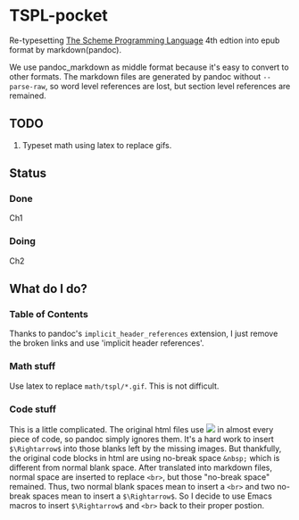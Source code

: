 TSPL-pocket
===========

Re-typesetting [The Scheme Programming Language](http://scheme.com/tspl4/)
4th edtion into epub format by markdown(pandoc).

We use pandoc_markdown as middle format because it's easy to convert to other
formats. The markdown files are generated by pandoc without `--parse-raw`, so
word level references are lost, but section level references are remained.

## TODO

1. Typeset math using latex to replace gifs.

## Status

### Done

Ch1

### Doing

Ch2

## What do I do?

### Table of Contents

Thanks to pandoc's `implicit_header_references` extension, I just remove the broken links and use 'implicit header references'.

### Math stuff

Use latex to replace `math/tspl/*.gif`. This is not difficult.

### Code stuff

This is a little complicated. The original html files use
![](http://scheme.com/tspl4/math/tspl/0.gif) in almost every piece of
code, so pandoc simply ignores them. It's a hard work to insert
```$\Rightarrow$``` into those blanks left by the missing images. But
thankfully, the original code blocks in html are using no-break space
`&nbsp;` which is different from normal blank space. After translated
into markdown files, normal space are inserted to replace `<br>`, but
those "no-break space" remained. Thus, two normal blank spaces mean to
insert a `<br>` and two no-break spaces mean to insert a
```$\Rightarrow$```. So I decide to use Emacs macros to insert
```$\Rightarrow$``` and `<br>` back to their proper postion.
